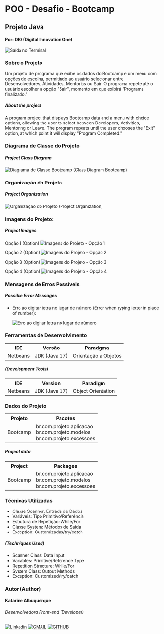 # POO - Desafio - Bootcamp
## Projeto Java
#### Por: DIO (Digital Innovation One)

![Saída no Terminal](./imagens/aplicacao.png "Saída do Terminal")

### Sobre o Projeto

Um projeto de programa que exibe os dados do Bootcamp e um menu com opções de escolha, permitindo ao usuário selecionar entre Desenvolvedores, Atividades, Mentorias ou Sair. O programa repete até o usuário escolher a opção "Sair", momento em que exibirá "Programa finalizado."

##### About the project

A program project that displays Bootcamp data and a menu with choice options, allowing the user to select between Developers, Activities, Mentoring or Leave. The program repeats until the user chooses the "Exit" option, at which point it will display "Program Completed."

### Diagrama de Classe do Projeto
##### Project Class Diagram

![Diagrama de Classe Bootcamp (Class Diagram Bootcamp)](./imagens/bootcamp-diagrama-de-classe.jpg "Diagrama de Classe Bootcamp (Class Diagram Bootcamp)")

### Organização do Projeto
##### Project Organization

![Organização do Projeto (Project Organization)](./imagens/pacotes.png "Organização do Projeto (Project Organization)")

### Imagens do Projeto:
##### Project Images

Opção 1 (Option)
![Imagens do Projeto - Opção 1](./imagens/opcao1.png "Imagens do Projeto - Opção 1")

Opção 2 (Option)
![Imagens do Projeto - Opção 2](./imagens/opcao2.png "Imagens do Projeto - Opção 2")

Opção 3 (Option)
![Imagens do Projeto - Opção 3](./imagens/opcao3.png "Imagens do Projeto - Opção 3")
    
Opção 4 (Option)
![Imagens do Projeto - Opção 4](./imagens/opcao4.png "Imagens do Projeto - Opção 4") 

### Mensagens de Erros Possíveis
##### Possible Error Messages

* Erro ao digitar letra no lugar de número (Error when typing letter in place of number):

    ![Erro ao digitar letra no lugar de número](./imagens/erro.png "Erro ao digitar letra no lugar de número")

### Ferramentas de Desenvolvimento

<table>
    <head>
        <tr><th>IDE</th><th>Versão</th><th>Paradgma</th></tr>
    </head>
    <body>
        <tr><td>Netbeans</td><td>JDK (Java 17)</td><td>Orientação a Objetos</td></tr>        
    </body>
</table>

##### (Development Tools)

<table>
    <head>
        <tr><th>IDE</th><th>Version</th><th>Paradigm</th></tr>
    </head>
    <body>
        <tr><td>Netbeans</td><td>JDK (Java 17)</td><td>Object Orientation</td></tr>        
    </body>
</table>

### Dados do Projeto

<table>
    <head>
        <tr><th>Projeto</th><th>Pacotes</th></tr>
    </head>
    <body>
        <tr>
            <td>Bootcamp</td>
            <td>
                br.com.projeto.aplicacao<br/>
                br.com.projeto.modelos<br/>
                br.com.projeto.excessoes<br/>
            </td>
        </tr>
    </body>
</table>

##### Project data

<table>
    <head>
        <tr><th>Project</th><th>Packages</th></tr>
    </head>
    <body>
        <tr>
            <td>Bootcamp</td>
            <td>
                br.com.projeto.aplicacao<br/>
                br.com.projeto.modelos<br/>
                br.com.projeto.excessoes<br/>
            </td>
        </tr>
    </body>
</table>

### Técnicas Utilizadas

* Classe Scanner: Entrada de Dados
* Variáveis: Tipo Primitivo/Referência
* Estrutura de Repetição: While/For
* Classe System: Métodos de Saída
* Exception: Customizadas/try/catch

##### (Techniques Used)

* Scanner Class: Data Input
* Variables: Primitive/Reference Type
* Repetition Structure: While/For
* System Class: Output Methods
* Exception: Customized/try/catch

### Autor (Author)
#### Katarine Albuquerque
###### Desenvolvedora Front-end (Developer)
[![Linkedin](https://img.shields.io/badge/LinkedIn-2A00FF?style=for-the-badge&logo=linkedin&logoColor=white&labelColor=whithe)](https://www.linkedin.com/in/katarine-albuquerque/) [![GMAIL](https://img.shields.io/badge/-Gmail-E34C26?style=for-the-badge&logo=gmail&logoColor=white&labelColor=whithe)](mailto:kba.2879@gmail.com)  [![GITHUB](https://img.shields.io/badge/GitHub-41B883?style=for-the-badge&logo=github&logoColor=white&labelColor=whithe)](https://github.com/katarine-bez-albuquerque)
